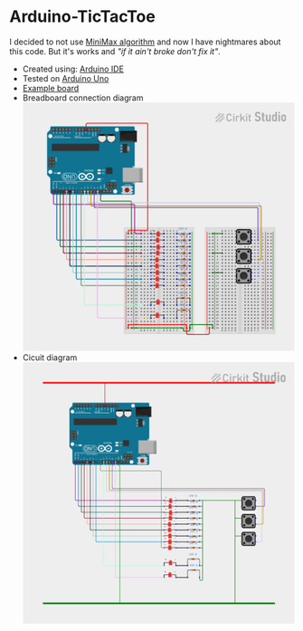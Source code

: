 # Arduino-TicTacToe

I decided to not use [MiniMax algorithm](https://en.wikipedia.org/wiki/Minimax) and now I have nightmares about this code. But it's works and *"if it ain't broke don't fix it"*.

* Created using: [Arduino IDE](https://www.arduino.cc/en/software "VS code better")
* Tested on [Arduino Uno](https://store.arduino.cc/products/arduino-uno-rev3)
* [Example board](Arduino/Board_removed.pdf)
* Breadboard connection diagram
![Diagram](Arduino/pretty.png "connection diagram")
* Cicuit diagram
![Diagram](Arduino/wires.png "connection diagram")
